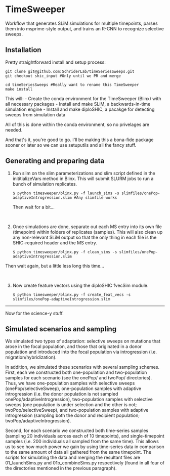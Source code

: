 # TimeSweeper

Workflow that generates SLiM simulations for multiple timepoints, parses them into msprime-style output, and trains an R-CNN to recognize selective sweeps.

## Installation

Pretty straightforward install and setup process:

```{bash}
git clone git@github.com:SchriderLab/timeSeriesSweeps.git
git checkout shic_input #Only until we PR and merge

cd timeSeriesSweeps #Really want to rename this TimeSweeper
make install
```

This will:
    - Create the conda environment for the TimeSweeper (Blinx) with all necessary packages
    - Install and make SLiM, a backwards-in-time simulation engine
    - Install and make diploSHIC, a pacakge for detecting sweeps from simulation data
  
All of this is done within the conda environment, so no privelages are needed.

And that's it, you're good to go. I'll be making this a bona-fide package sooner or later so we can use setuputils and all the fancy stuff.

## Generating and preparing data

1. Run slim on the slim parameterizations and slim script defined in the inititializeVars method in Blinx. This will submit SLURM jobs to run a bunch of simulation replicates.

   ```{bash}
   $ python timesweeper/blinx.py -f launch_sims -s slimfiles/onePop-adaptiveIntrogression.slim #Any slimfile works
   ```

   Then wait for a bit...

<br>

2. Once simulations are done, separate out each MS entry into its own file (timepoint) within folders of replicates (samples). This will also clean up any non-relevant SLiM output so that the only thing in each file is the SHIC-required header and the MS entry.

   ```{bash}
   $ python timesweeper/blinx.py -f clean_sims -s slimfiles/onePop-adaptiveIntrogression.slim
   ```

Then wait again, but a little less long this time...

<br>

3. Now create feature vectors using the diploSHIC fvecSim module.

   ```{bash}
   $ python timesweeper/blinx.py -f create_feat_vecs -s slimfiles/onePop-adaptiveIntrogression.slim
   ```

---

Now for the science-y stuff.

## Simulated scenarios and sampling

We simulated two types of adaptation: selective sweeps on mutations that arose in the focal population, and those that originated in a donor population and introduced into the focal population via introgression (i.e. migration/hybridization).

In addition, we simulated these scenarios with several sampling schemes. First, each we constructed both one-population and two-population samples for each scenario (see the onePop/ and twoPop/ directories). Thus, we have one-population samples with selective sweeps (onePop/selectiveSweep), one-population samples with adaptive introgression (i.e. the donor population is not sampled onePop/adaptiveIntrogression), two-population samples with selective sweeps (one population is under selection and the other is not; twoPop/selectiveSweep), and two-population samples with adaptive introgression (sampling both the donor and recipient population; twoPop/adaptiveIntrogression).

Second, for each scenario we constructed both time-series samples (sampling 20 individuals across each of 10 timepoints), and single-timepoint samples (i.e. 200 individuals all sampled from the same time). This allows us to see how much power we gain by using time-series data in comparison to the same amount of data all gathered from the same timepoint. The scripts for simulating the data and merging the resultant files are 01_launchSims.py and 01b_combineSims.py respectively (found in all four of the directories mentioned in the previous paragraph).


